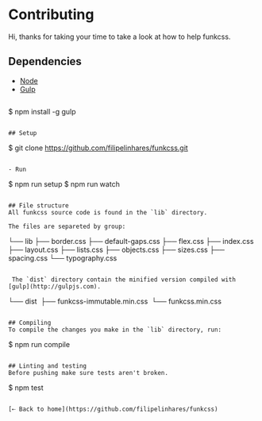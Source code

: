 # Contributing
Hi, thanks for taking your time to take a look at how to help funkcss.

## Dependencies
- [Node](http://nodejs.org)
- [Gulp](http://gulpjs.com)
  ```
$ npm install -g gulp
```

## Setup
```
$ git clone https://github.com/filipelinhares/funkcss.git
```

- Run
```
$ npm run setup
$ npm run watch
```

## File structure
All funkcss source code is found in the `lib` directory.

The files are separeted by group:
```
└── lib
  ├── border.css
  ├── default-gaps.css
  ├── flex.css
  ├── index.css
  ├── layout.css
  ├── lists.css
  ├── objects.css
  ├── sizes.css
  ├── spacing.css
  └── typography.css
```

 The `dist` directory contain the minified version compiled with [gulp](http://gulpjs.com).

```
└── dist
  ├── funkcss-immutable.min.css
  └── funkcss.min.css
```

## Compiling
To compile the changes you make in the `lib` directory, run:
```
$ npm run compile
```

## Linting and testing
Before pushing make sure tests aren't broken.
```
$ npm test
```

[⇠ Back to home](https://github.com/filipelinhares/funkcss)
